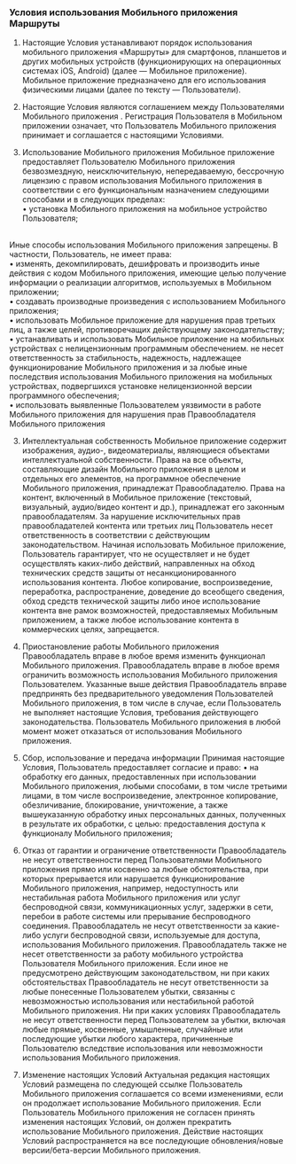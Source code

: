 ### Условия использования Мобильного приложения Маршруты

1. Настоящие Условия устанавливают порядок использования мобильного приложения «Маршруты» для смартфонов, планшетов и других мобильных устройств (функционирующих на операционных системах iOS, Android)  (далее — Мобильное приложение). Мобильное приложение предназначено для его использования физическими лицами (далее по тексту — Пользователи).

2. Настоящие Условия являются соглашением между Пользователями Мобильного приложения . Регистрация Пользователя в Мобильном приложении означает, что Пользователь Мобильного приложения принимает и соглашается с настоящими Условиями.
1. Использование Мобильного приложения
Мобильное приложение предоставляет Пользователю Мобильного приложения безвозмездную, неисключительную, непередаваемую, бессрочную лицензию с правом использования Мобильного приложения в соответствии с его функциональным назначением следующими способами и в следующих пределах:
</br>• установка Мобильного приложения на мобильное устройство Пользователя;

</br> Иные способы использования Мобильного приложения запрещены. В частности, Пользователь, не имеет права:
</br>• изменять, декомпилировать, дешифровать и производить иные действия с кодом Мобильного приложения, имеющие целью получение информации о реализации алгоритмов, используемых в Мобильном приложении;
</br>• создавать производные произведения с использованием Мобильного приложения;
</br>• использовать Мобильное приложение для нарушения прав третьих лиц, а также целей, противоречащих действующему законодательству;
</br>• устанавливать и использовать Мобильное приложение на мобильных устройствах с нелицензионным программным обеспечением.  не несет ответственность за стабильность, надежность, надлежащее функционирование Мобильного приложения и за любые иные последствия использования Мобильного приложения на мобильных устройствах, подвергшихся установке нелицензионной версии программного обеспечения;
</br>• использовать выявленные Пользователем уязвимости в работе Мобильного приложения для нарушения прав Правообладателя Мобильного приложения

3. Интеллектуальная собственность
Мобильное приложение содержит изображения, аудио-, видеоматериалы, являющиеся объектами интеллектуальной собственности. Права на все объекты, составляющие дизайн Мобильного приложения в целом и отдельных его элементов, на программное обеспечение Мобильного приложения, принадлежат Правообладателю. Права на контент, включенный в Мобильное приложение (текстовый, визуальный, аудио/видео контент и др.), принадлежат его законным правообладателям. За нарушение исключительных прав правообладателей контента или третьих лиц Пользователь несет ответственность в соответствии с действующим законодательством. Начиная использовать Мобильное приложение, Пользователь гарантирует, что не осуществляет и не будет осуществлять каких-либо действий, направленных на обход технических средств защиты от несанкционированного использования контента. Любое копирование, воспроизведение, переработка, распространение, доведение до всеобщего сведения, обход средств технической защиты либо иное использование контента вне рамок возможностей, предоставляемых Мобильным приложением, а также любое использование контента в коммерческих целях, запрещается.


5. Приостановление работы Мобильного приложения
Правообладатель вправе в любое время изменить функционал Мобильного приложения. Правообладатель вправе в любое время ограничить возможность использования Мобильного приложения Пользователем. Указанные выше действия Правообладатель вправе предпринять без предварительного уведомления Пользователей Мобильного приложения, в том числе в случае, если Пользователь не выполняет настоящие Условия, требования действующего законодательства. Пользователь Мобильного приложения в любой момент может отказаться от использования Мобильного приложения.
6. Сбор, использование и передача информации
Принимая настоящие Условия, Пользователь предоставляет  согласие и право:
• на обработку его данных, предоставленных при использовании Мобильного приложения, любыми способами, в том числе третьими лицами, в том числе воспроизведение, электронное копирование, обезличивание, блокирование, уничтожение, а также вышеуказанную обработку иных персональных данных, полученных в результате их обработки, с целью: предоставления доступа к функционалу Мобильного приложения; 

7. Отказ от гарантии и ограничение ответственности
Правообладатель не несут ответственности перед Пользователями Мобильного приложения прямо или косвенно за любые обстоятельства, при которых прерывается или нарушается функционирование Мобильного приложения, например, недоступность или нестабильная работа Мобильного приложения или услуг беспроводной связи, коммуникационных услуг, задержки в сети, перебои в работе системы или прерывание беспроводного соединения. Правообладатель не несут ответственности за какие-либо услуги беспроводной связи, используемые для доступа, использования Мобильного приложения. Правообладатель также не несет ответственности за работу мобильного устройства Пользователя Мобильного приложения. Если иное не предусмотрено действующим законодательством, ни при каких обстоятельствах Правообладатель не несут ответственности за любые понесенные Пользователем убытки, связанны с невозможностью использования или нестабильной работой Мобильного приложения. Ни при каких условиях Правообладатель не несут ответственности перед Пользователем за убытки, включая любые прямые, косвенные, умышленные, случайные или последующие убытки любого характера, причиненные Пользователю вследствие использования или невозможности использования Мобильного приложения.

8. Изменение настоящих Условий
Актуальная редакция настоящих Условий размещена по следующей ссылке  Пользователь Мобильного приложения соглашается со всеми изменениями, если он продолжает использование Мобильного приложения. Если Пользователь Мобильного приложения не согласен принять изменения настоящих Условий, он должен прекратить использование Мобильного приложения. Действие настоящих Условий распространяется на все последующие обновления/новые версии/бета-версии Мобильного приложения. 
